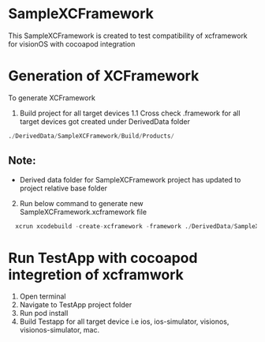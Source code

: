 # SampleXCFramework
This SampleXCFramework is created to test compatibility of xcframework for visionOS with cocoapod integration

# Generation of XCFramework
To generate XCFramework
1. Build project for all target devices 
  1.1 Cross check .framework for all target devices got created under DerivedData folder
  ```python
  ./DerivedData/SampleXCFramework/Build/Products/
  ```
  ## Note:
  - Derived data folder for SampleXCFramework project has updated to project relative base folder 
2. Run below command to generate new SampleXCFramework.xcframework file
```python
  xcrun xcodebuild -create-xcframework -framework ./DerivedData/SampleXCFramework/Build/Products/Debug-iphoneos/SampleXCFramework.framework -framework ./DerivedData/SampleXCFramework/Build/Products/Debug-iphonesimulator/SampleXCFramework.framework -framework  ./DerivedData/SampleXCFramework/Build/Products/Debug-xros/SampleXCFramework.framework -framework  ./DerivedData/SampleXCFramework/Build/Products/Debug-xrsimulator/SampleXCFramework.framework -framework  ./DerivedData/SampleXCFramework/Build/Products/Debug/SampleXCFramework.framework -output ./xcframeworks/SampleXCFramework.xcframework
```
 
 # Run TestApp with cocoapod integretion of xcframwork
 1. Open terminal 
 2. Navigate to TestApp project folder
 3. Run pod install
 4. Build Testapp for all target device i.e ios, ios-simulator, visionos, visionos-simulator, mac.
